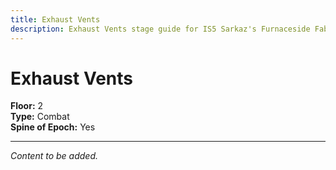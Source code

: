 ```yaml
---
title: Exhaust Vents
description: Exhaust Vents stage guide for IS5 Sarkaz's Furnaceside Fables
---
```


# Exhaust Vents

**Floor:** 2  
**Type:** Combat  
**Spine of Epoch:** Yes  

---

*Content to be added.*
